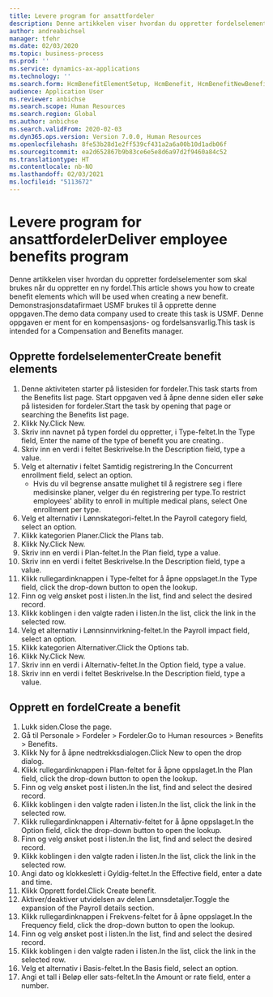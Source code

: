 ```yaml
---
title: Levere program for ansattfordeler
description: Denne artikkelen viser hvordan du oppretter fordelselementer som skal brukes når du oppretter en ny fordel.
author: andreabichsel
manager: tfehr
ms.date: 02/03/2020
ms.topic: business-process
ms.prod: ''
ms.service: dynamics-ax-applications
ms.technology: ''
ms.search.form: HcmBenefitElementSetup, HcmBenefit, HcmBenefitNewBenefit, HcmBenefitPlanLookup, BenefitWorkspace, HcmBenefitSummaryPart
audience: Application User
ms.reviewer: anbichse
ms.search.scope: Human Resources
ms.search.region: Global
ms.author: anbichse
ms.search.validFrom: 2020-02-03
ms.dyn365.ops.version: Version 7.0.0, Human Resources
ms.openlocfilehash: 8fe53b28d1e2ff539cf431a2a6a00b10d1adb06f
ms.sourcegitcommit: ea2d652867b9b83ce6e5e8d6a97d2f9460a84c52
ms.translationtype: HT
ms.contentlocale: nb-NO
ms.lasthandoff: 02/03/2021
ms.locfileid: "5113672"
---
```

# <a name="deliver-employee-benefits-program"></a><span data-ttu-id="c536b-103">Levere program for ansattfordeler</span><span class="sxs-lookup"><span data-stu-id="c536b-103">Deliver employee benefits program</span></span>

<span data-ttu-id="c536b-104">Denne artikkelen viser hvordan du oppretter fordelselementer som skal brukes når du oppretter en ny fordel.</span><span class="sxs-lookup"><span data-stu-id="c536b-104">This article shows you how to create benefit elements which will be used when creating a new benefit.</span></span> <span data-ttu-id="c536b-105">Demonstrasjonsdatafirmaet USMF brukes til å opprette denne oppgaven.</span><span class="sxs-lookup"><span data-stu-id="c536b-105">The demo data company used to create this task is USMF.</span></span> <span data-ttu-id="c536b-106">Denne oppgaven er ment for en kompensasjons- og fordelsansvarlig.</span><span class="sxs-lookup"><span data-stu-id="c536b-106">This task is intended for a Compensation and Benefits manager.</span></span>


## <a name="create-benefit-elements"></a><span data-ttu-id="c536b-107">Opprette fordelselementer</span><span class="sxs-lookup"><span data-stu-id="c536b-107">Create benefit elements</span></span>
1. <span data-ttu-id="c536b-108">Denne aktiviteten starter på listesiden for fordeler.</span><span class="sxs-lookup"><span data-stu-id="c536b-108">This task starts from the Benefits list page.</span></span> <span data-ttu-id="c536b-109">Start oppgaven ved å åpne denne siden eller søke på listesiden for fordeler.</span><span class="sxs-lookup"><span data-stu-id="c536b-109">Start the task by opening that page or searching the Benefits list page.</span></span>
2. <span data-ttu-id="c536b-110">Klikk Ny.</span><span class="sxs-lookup"><span data-stu-id="c536b-110">Click New.</span></span>
3. <span data-ttu-id="c536b-111">Skriv inn navnet på typen fordel du oppretter, i Type-feltet.</span><span class="sxs-lookup"><span data-stu-id="c536b-111">In the Type field, Enter the name of the type of benefit you are creating..</span></span>
4. <span data-ttu-id="c536b-112">Skriv inn en verdi i feltet Beskrivelse.</span><span class="sxs-lookup"><span data-stu-id="c536b-112">In the Description field, type a value.</span></span>
5. <span data-ttu-id="c536b-113">Velg et alternativ i feltet Samtidig registrering.</span><span class="sxs-lookup"><span data-stu-id="c536b-113">In the Concurrent enrollment field, select an option.</span></span>
    * <span data-ttu-id="c536b-114">Hvis du vil begrense ansatte mulighet til å registrere seg i flere medisinske planer, velger du én registrering per type.</span><span class="sxs-lookup"><span data-stu-id="c536b-114">To restrict employees' ability to enroll in multiple medical plans, select One enrollment per type.</span></span>  
6. <span data-ttu-id="c536b-115">Velg et alternativ i Lønnskategori-feltet.</span><span class="sxs-lookup"><span data-stu-id="c536b-115">In the Payroll category field, select an option.</span></span>
7. <span data-ttu-id="c536b-116">Klikk kategorien Planer.</span><span class="sxs-lookup"><span data-stu-id="c536b-116">Click the Plans tab.</span></span>
8. <span data-ttu-id="c536b-117">Klikk Ny.</span><span class="sxs-lookup"><span data-stu-id="c536b-117">Click New.</span></span>
9. <span data-ttu-id="c536b-118">Skriv inn en verdi i Plan-feltet.</span><span class="sxs-lookup"><span data-stu-id="c536b-118">In the Plan field, type a value.</span></span>
10. <span data-ttu-id="c536b-119">Skriv inn en verdi i feltet Beskrivelse.</span><span class="sxs-lookup"><span data-stu-id="c536b-119">In the Description field, type a value.</span></span>
11. <span data-ttu-id="c536b-120">Klikk rullegardinknappen i Type-feltet for å åpne oppslaget.</span><span class="sxs-lookup"><span data-stu-id="c536b-120">In the Type field, click the drop-down button to open the lookup.</span></span>
12. <span data-ttu-id="c536b-121">Finn og velg ønsket post i listen.</span><span class="sxs-lookup"><span data-stu-id="c536b-121">In the list, find and select the desired record.</span></span>
13. <span data-ttu-id="c536b-122">Klikk koblingen i den valgte raden i listen.</span><span class="sxs-lookup"><span data-stu-id="c536b-122">In the list, click the link in the selected row.</span></span>
14. <span data-ttu-id="c536b-123">Velg et alternativ i Lønnsinnvirkning-feltet.</span><span class="sxs-lookup"><span data-stu-id="c536b-123">In the Payroll impact field, select an option.</span></span>
15. <span data-ttu-id="c536b-124">Klikk kategorien Alternativer.</span><span class="sxs-lookup"><span data-stu-id="c536b-124">Click the Options tab.</span></span>
16. <span data-ttu-id="c536b-125">Klikk Ny.</span><span class="sxs-lookup"><span data-stu-id="c536b-125">Click New.</span></span>
17. <span data-ttu-id="c536b-126">Skriv inn en verdi i Alternativ-feltet.</span><span class="sxs-lookup"><span data-stu-id="c536b-126">In the Option field, type a value.</span></span>
18. <span data-ttu-id="c536b-127">Skriv inn en verdi i feltet Beskrivelse.</span><span class="sxs-lookup"><span data-stu-id="c536b-127">In the Description field, type a value.</span></span>

## <a name="create-a-benefit"></a><span data-ttu-id="c536b-128">Opprett en fordel</span><span class="sxs-lookup"><span data-stu-id="c536b-128">Create a benefit</span></span>
1. <span data-ttu-id="c536b-129">Lukk siden.</span><span class="sxs-lookup"><span data-stu-id="c536b-129">Close the page.</span></span>
2. <span data-ttu-id="c536b-130">Gå til Personale > Fordeler > Fordeler.</span><span class="sxs-lookup"><span data-stu-id="c536b-130">Go to Human resources > Benefits > Benefits.</span></span>
3. <span data-ttu-id="c536b-131">Klikk Ny for å åpne nedtrekksdialogen.</span><span class="sxs-lookup"><span data-stu-id="c536b-131">Click New to open the drop dialog.</span></span>
4. <span data-ttu-id="c536b-132">Klikk rullegardinknappen i Plan-feltet for å åpne oppslaget.</span><span class="sxs-lookup"><span data-stu-id="c536b-132">In the Plan field, click the drop-down button to open the lookup.</span></span>
5. <span data-ttu-id="c536b-133">Finn og velg ønsket post i listen.</span><span class="sxs-lookup"><span data-stu-id="c536b-133">In the list, find and select the desired record.</span></span>
6. <span data-ttu-id="c536b-134">Klikk koblingen i den valgte raden i listen.</span><span class="sxs-lookup"><span data-stu-id="c536b-134">In the list, click the link in the selected row.</span></span>
7. <span data-ttu-id="c536b-135">Klikk rullegardinknappen i Alternativ-feltet for å åpne oppslaget.</span><span class="sxs-lookup"><span data-stu-id="c536b-135">In the Option field, click the drop-down button to open the lookup.</span></span>
8. <span data-ttu-id="c536b-136">Finn og velg ønsket post i listen.</span><span class="sxs-lookup"><span data-stu-id="c536b-136">In the list, find and select the desired record.</span></span>
9. <span data-ttu-id="c536b-137">Klikk koblingen i den valgte raden i listen.</span><span class="sxs-lookup"><span data-stu-id="c536b-137">In the list, click the link in the selected row.</span></span>
10. <span data-ttu-id="c536b-138">Angi dato og klokkeslett i Gyldig-feltet.</span><span class="sxs-lookup"><span data-stu-id="c536b-138">In the Effective field, enter a date and time.</span></span>
11. <span data-ttu-id="c536b-139">Klikk Opprett fordel.</span><span class="sxs-lookup"><span data-stu-id="c536b-139">Click Create benefit.</span></span>
12. <span data-ttu-id="c536b-140">Aktiver/deaktiver utvidelsen av delen Lønnsdetaljer.</span><span class="sxs-lookup"><span data-stu-id="c536b-140">Toggle the expansion of the Payroll details section.</span></span>
13. <span data-ttu-id="c536b-141">Klikk rullegardinknappen i Frekvens-feltet for å åpne oppslaget.</span><span class="sxs-lookup"><span data-stu-id="c536b-141">In the Frequency field, click the drop-down button to open the lookup.</span></span>
14. <span data-ttu-id="c536b-142">Finn og velg ønsket post i listen.</span><span class="sxs-lookup"><span data-stu-id="c536b-142">In the list, find and select the desired record.</span></span>
15. <span data-ttu-id="c536b-143">Klikk koblingen i den valgte raden i listen.</span><span class="sxs-lookup"><span data-stu-id="c536b-143">In the list, click the link in the selected row.</span></span>
16. <span data-ttu-id="c536b-144">Velg et alternativ i Basis-feltet.</span><span class="sxs-lookup"><span data-stu-id="c536b-144">In the Basis field, select an option.</span></span>
17. <span data-ttu-id="c536b-145">Angi et tall i Beløp eller sats-feltet.</span><span class="sxs-lookup"><span data-stu-id="c536b-145">In the Amount or rate field, enter a number.</span></span>

